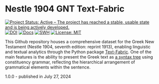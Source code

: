 # Nestle 1904 GNT Text-Fabric

[![Project Status: Active – The project has reached a stable, usable state and is being actively developed.](https://www.repostatus.org/badges/latest/active.svg)](https://www.repostatus.org/#active) 
[![DOI](https://zenodo.org/badge/815142663.svg)](https://zenodo.org/doi/10.5281/zenodo.13117910) 
[![Docs](https://img.shields.io/badge/docs-%F0%9F%93%96-success.svg)](https://centerblc.github.io/N1904/) 
[![SWH](https://archive.softwareheritage.org/badge/origin/https://github.com/tonyjurg/Doc4TF)](https://archive.softwareheritage.org/browse/origin/https://github.com/CenterBLC/N1904/)
[![License: MIT](https://img.shields.io/badge/License-MIT-yellow.svg)](https://opensource.org/licenses/MIT)

This Github repository houses a comprehensive dataset for the Greek New Testament (Nestle 1904, seventh edition: reprint 1913), enabling linguistic and textual analytics through the Python package [Text-Fabric](https://centerblc.github.io/N1904/tf.html). One of the main features is the ability to present the Greek text as [a syntax tree](https://centerblc.github.io/N1904/syntaxtrees.html) using constituency grammar, reflecting the hierarchical arrangement of grammatical elements within the sentence.

1.0.0 - published in July 27, 2024
